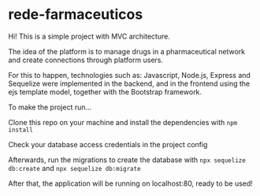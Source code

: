 # rede-farmaceuticos

Hi! This is a simple project with MVC architecture.

The idea of the platform is to manage drugs in a pharmaceutical network and create connections through platform users.

For this to happen, technologies such as: Javascript, Node.js, Express and Sequelize were implemented in the backend, and in the frontend using the ejs template model, together with the Bootstrap framework.

To make the project run...

Clone this repo on your machine and install the dependencies with `npm install`

Check your database access credentials in the project config

Afterwards, run the migrations to create the database with `npx sequelize db:create` and `npx sequelize db:migrate`

After that, the application will be running on localhost:80, ready to be used!
